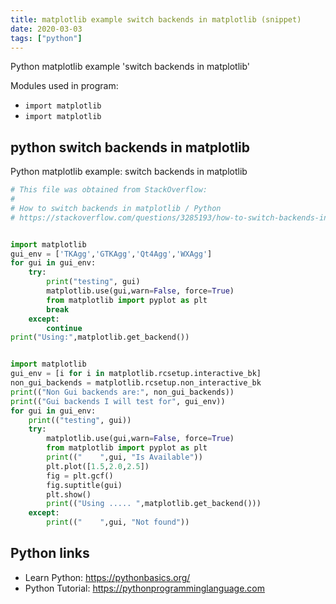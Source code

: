 ```yaml
---
title: matplotlib example switch backends in matplotlib (snippet)
date: 2020-03-03
tags: ["python"]
---
```

Python matplotlib example 'switch backends in matplotlib'


Modules used in program: 
* `import matplotlib`
* `import matplotlib`

## python switch backends in matplotlib

Python matplotlib example: switch backends in matplotlib

```python
# This file was obtained from StackOverflow:
#
# How to switch backends in matplotlib / Python
# https://stackoverflow.com/questions/3285193/how-to-switch-backends-in-matplotlib-python


import matplotlib
gui_env = ['TKAgg','GTKAgg','Qt4Agg','WXAgg']
for gui in gui_env:
    try:
        print("testing", gui)
        matplotlib.use(gui,warn=False, force=True)
        from matplotlib import pyplot as plt
        break
    except:
        continue
print("Using:",matplotlib.get_backend())


import matplotlib
gui_env = [i for i in matplotlib.rcsetup.interactive_bk]
non_gui_backends = matplotlib.rcsetup.non_interactive_bk
print(("Non Gui backends are:", non_gui_backends))
print(("Gui backends I will test for", gui_env))
for gui in gui_env:
    print(("testing", gui))
    try:
        matplotlib.use(gui,warn=False, force=True)
        from matplotlib import pyplot as plt
        print(("    ",gui, "Is Available"))
        plt.plot([1.5,2.0,2.5])
        fig = plt.gcf()
        fig.suptitle(gui)
        plt.show()
        print(("Using ..... ",matplotlib.get_backend()))
    except:
        print(("    ",gui, "Not found"))

```

## Python links

- Learn Python: https://pythonbasics.org/
- Python Tutorial: https://pythonprogramminglanguage.com
